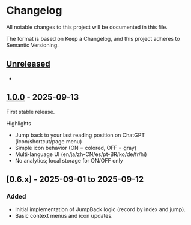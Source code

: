 # Changelog

All notable changes to this project will be documented in this file.

The format is based on Keep a Changelog, and this project adheres to Semantic Versioning.

## [Unreleased]
- 

## [1.0.0] - 2025-09-13
First stable release.

Highlights
- Jump back to your last reading position on ChatGPT (icon/shortcut/page menu)
- Simple icon behavior (ON = colored, OFF = gray)
- Multi-language UI (en/ja/zh-CN/es/pt-BR/ko/de/fr/hi)
- No analytics; local storage for ON/OFF only

## [0.6.x] - 2025-09-01 to 2025-09-12
### Added
- Initial implementation of JumpBack logic (record by index and jump).
- Basic context menus and icon updates.

[Unreleased]: https://github.com/wanyakomochimochi/ChatGPTJumpBack/compare/v1.0.0...HEAD
[1.0.0]: https://github.com/wanyakomochimochi/ChatGPTJumpBack/releases/tag/v1.0.0
